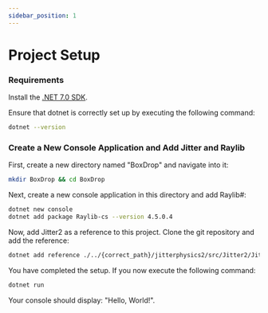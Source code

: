 ```yaml
---
sidebar_position: 1
---
```


# Project Setup

### Requirements

Install the [.NET 7.0 SDK](https://dotnet.microsoft.com/download/dotnet/7.0).

Ensure that dotnet is correctly set up by executing the following command:

```sh
dotnet --version
```

### Create a New Console Application and Add Jitter and Raylib

First, create a new directory named "BoxDrop" and navigate into it:

```sh
mkdir BoxDrop && cd BoxDrop
```

Next, create a new console application in this directory and add Raylib#:

```sh
dotnet new console
dotnet add package Raylib-cs --version 4.5.0.4
```

Now, add Jitter2 as a reference to this project. Clone the git repository and add the reference:

```sh
dotnet add reference ./../{correct_path}/jitterphysics2/src/Jitter2/Jitter2.csproj
```

You have completed the setup. If you now execute the following command:

```sh
dotnet run
```

Your console should display: "Hello, World!".
